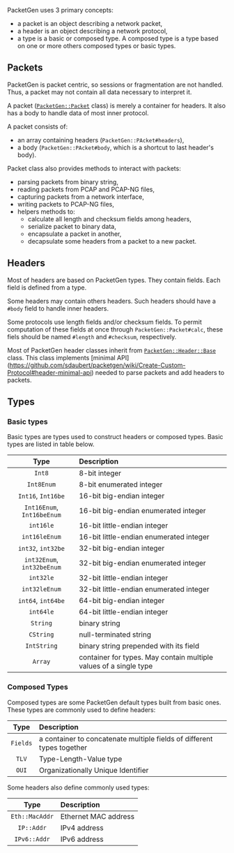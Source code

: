 PacketGen uses 3 primary concepts:

* a packet is an object describing a network packet,
* a header is an object describing a network protocol,
* a type is a basic or composed type. A composed type is a type based on one or
  more others composed types or basic types.

## Packets

PacketGen is packet centric, so sessions or fragmentation are not handled. Thus,
a packet may not contain all data necessary to interpret it.

A packet ([`PacketGen::Packet`](http://www.rubydoc.info/gems/packetgen/PacketGen/Packet)
class) is merely a container for headers. It also has a body to handle data of most
inner protocol.

A packet consists of:

* an array containing headers (`PacketGen::PAcket#headers`),
* a body (`PacketGen::PAcket#body`, which is a shortcut to last header's body).

Packet class also provides methods to interact with packets:
* parsing packets from binary string,
* reading packets from PCAP and PCAP-NG files,
* capturing packets from a network interface,
* writing packets to PCAP-NG files,
* helpers methods to:
    * calculate all length and checksum fields among headers,
    * serialize packet to binary data,
    * encapsulate a packet in another,
    * decapsulate some headers from a packet to a new packet.

## Headers

Most of headers are based on PacketGen types. They contain fields. Each field
is defined from a type.

Some headers may contain others headers. Such headers should have a `#body` field
to handle inner headers.

Some protocols use length fields and/or checksum fields. To permit computation
of these fields at once through `PacketGen::Packet#calc`, these fiels should be
named `#length` and `#checksum`, respectively.

Most of PacketGen header classes inherit from [`PacketGen::Header::Base`](http://www.rubydoc.info/gems/packetgen/PacketGen/Header/Base)
class. This class implements [minimal API]
(https://github.com/sdaubert/packetgen/wiki/Create-Custom-Protocol#header-minimal-api)
needed to parse packets and add headers to packets.

## Types

### Basic types

Basic types are types used to construct headers or composed types. Basic
types are listed in table below.

| Type                       | Description                                    |
|:------------------:        |:-----------------------------------------------|
| `Int8`                     | 8-bit integer                                  |
| `Int8Enum`                 | 8-bit enumerated integer                       |
| `Int16`, `Int16be`         | 16-bit big-endian integer                      |
| `Int16Enum`, `Int16beEnum` | 16-bit big-endian enumerated integer           |
| `int16le`                  | 16-bit little-endian integer                   |
| `int16leEnum`              | 16-bit little-endian enumerated integer        |
| `int32`, `int32be`         | 32-bit big-endian integer                      |
| `int32Enum`, `int32beEnum` | 32-bit big-endian enumerated integer           |
| `int32le`                  | 32-bit little-endian integer                   |
| `int32leEnum`              | 32-bit little-endian enumerated integer        |
| `int64`, `int64be`         | 64-bit big-endian integer                      |
| `int64le`                  | 64-bit little-endian integer                   |
| `String`                   | binary string                                  |
| `CString`                  | null-terminated string                         |
| `IntString`                | binary string prepended with its field         |
| `Array`                    | container for types. May contain multiple values of a single type|

### Composed Types

Composed types are some PacketGen default types built from basic ones. These
types are commonly used to define headers:

| Type                     | Description                                      |
|:------------------------:|:-------------------------------------------------|
| `Fields`                 | a container to concatenate multiple fields of different types together |
| `TLV`                    | Type-Length-Value type                           |
| `OUI`                    | Organizationally Unique Identifier               |

Some headers also define commonly used types:

| Type                     | Description                                      |
|:------------------------:|:-------------------------------------------------|
| `Eth::MacAddr`           | Ethernet MAC address                             |
| `IP::Addr`               | IPv4 address                                     |
| `IPv6::Addr`             | IPv6 address                                     |
